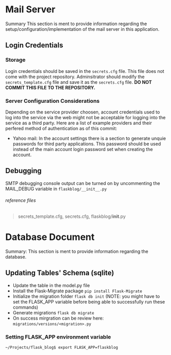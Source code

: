 # Mail Server

Summary This section is ment to provide information regarding the setup/configuration/implementation of the mail server in this application.

## Login Credentials

### Storage

Login credentials should be saved in the `secrets.cfg` file. This file does not come with the project repository. Adminsitrator should modify the `secrets_template.cfg` file and save it as the `secrets.cfg` file. __DO NOT COMMIT THIS FILE TO THE REPOSITORY.__

### Server Configuration Considerations

Depending on the service provider choosen, account credentials used to log into the service via the web might not be acceptable for logging into the service as a third party. Here are a list of example providers and their perfered method of authentication as of this commit:

* Yahoo mail: In the account settings there is a section to generate unquie passwords for third party applications. This password should be used instead of the main account login password set when creating the account.

## Debugging

SMTP debugging console output can be turned on by uncommenting the MAIL_DEBUG variable in `flaskblog/__init__.py`

###### reference files
> secrets_template.cfg, secrets.cfg, flaskblog/__init__.py


# Database Document

Summary: This section is ment to provide information regarding the database.

## Updating Tables' Schema (sqlite)

* Update the table in the model.py file
* Install the Flask-Migrate package `pip install Flask-Migrate`
* Initialize the migration folder `flask db init` (NOTE: you might have to set the FLASK_APP variable before being able to successfully run these commands)
* Generate migrations `flask db migrate`
* On success mirgration can be review here: `migrations/versions/<migration>.py`

### Setting FLASK_APP environment variable

`~/Projects/flask_blog$ export FLASK_APP=flaskblog`